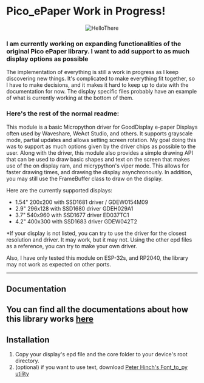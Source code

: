 # Pico_ePaper Work in Progress!

<div align="center">

![HelloThere](img/hello.jpg)

</div>

### I am currently working on expanding functionalities of the original Pico ePaper library. I want to add support to as much display options as possible


The implementation of everything is still a work in progress as I keep discovering new things. It's complicated to make everything
fit together, so I have to make decisions, and it makes it hard to keep up to date with the documentation for now.
The display specific files probably have an example of what is currently working at the bottom of them.

### Here's the rest of the normal readme:

This module is a basic Micropython driver for GoodDisplay e-paper Displays often used by Waveshare, WeAct Studio, and others.
It supports grayscale mode, partial updates and allows setting screen rotation. My goal doing this was to support as much
options given by the driver chips as possible to the user. Along with the driver, this module also
provides a simple drawing API that can be used to draw basic shapes and text on the screen that makes use of the on display
ram, and micrypython's viper mode. This allows for faster drawing times, and drawing the display asynchronously. In addition,
you may still use the FrameBuffer class to draw on the display.

Here are the currently supported displays:
- 1.54" 200x200 with SSD1681 driver / GDEW0154M09
- 2.9" 296x128 with SSD1680 driver GDEH029A1
- 3.7" 540x960 with SSD1677 driver ED037TC1
- 4.2" 400x300 with SSD1683 driver GDEW042T2

*If your display is not listed, you can try to use the driver for the closest resolution and driver. It may work, but it 
may not. Using the other epd files as a reference, you can try to make your own driver.

Also, I have only tested this module on ESP-32s, and RP2040, the library may not work as expected on other ports.

---
## Documentation

You can find all the documentations about how this library works [here](/docs.md)
---

## Installation

1. Copy your display's epd file and the core folder to your device's root directory. 
2. (optional) if you want to use text, download [Peter Hinch's Font_to_py utility](https://github.com/peterhinch/micropython-font-to-py/tree/master)